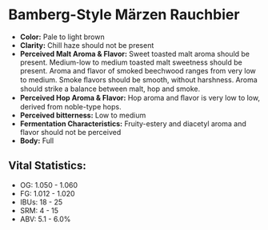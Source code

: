 # Bamberg-Style Märzen Rauchbier

- **Color:** Pale to light brown
- **Clarity:** Chill haze should not be present
- **Perceived Malt Aroma & Flavor:** Sweet toasted malt aroma should be present. Medium-low to medium toasted malt sweetness should be present. Aroma and flavor of smoked beechwood ranges from very low to medium. Smoke ﬂavors should be smooth, without harshness. Aroma should strike a balance between malt, hop and smoke.
- **Perceived Hop Aroma & Flavor:** Hop aroma and ﬂavor is very low to low, derived from noble-type hops.
- **Perceived bitterness:** Low to medium
- **Fermentation Characteristics:** Fruity-estery and diacetyl aroma and flavor should not be perceived
- **Body:** Full

## Vital Statistics:

- OG: 1.050 - 1.060
- FG: 1.012 - 1.020
- IBUs: 18 - 25
- SRM: 4 - 15
- ABV: 5.1 - 6.0%
